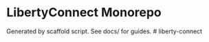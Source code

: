 # LibertyConnect Monorepo

Generated by scaffold script. See docs/ for guides.
#   l i b e r t y - c o n n e c t  
 